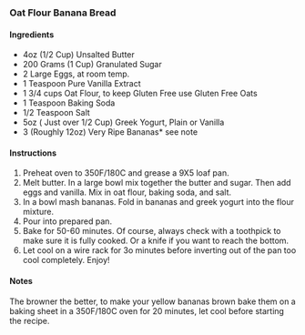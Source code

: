 ### Oat Flour Banana Bread


#### Ingredients
- 4oz (1/2 Cup) Unsalted Butter
- 200 Grams (1 Cup) Granulated Sugar
- 2 Large Eggs, at room temp.
- 1 Teaspoon Pure Vanilla Extract
- 1 3/4 cups Oat Flour, to keep Gluten Free use Gluten Free Oats
- 1 Teaspoon Baking Soda
- 1/2 Teaspoon Salt
- 5oz ( Just over 1/2 Cup) Greek Yogurt, Plain or Vanilla
-  3 (Roughly 12oz) Very Ripe Bananas* see note

#### Instructions
1. Preheat oven to 350F/180C and grease a 9X5 loaf pan.
2. Melt butter. In a large bowl mix together the butter and sugar. Then add eggs and vanilla. Mix in oat flour, baking soda, and salt.
3. In a bowl mash bananas. Fold in bananas and greek yogurt into the flour mixture.
4. Pour into prepared pan.
5. Bake for 50-60 minutes. Of course, always check with a toothpick to make sure it is fully cooked. Or a knife if you want to reach the bottom.
6. Let cool on a wire rack for 3o minutes before inverting out of the pan too cool completely. Enjoy!

#### Notes
The browner the better, to make your yellow bananas brown bake them on a baking sheet in a 350F/180C oven for 20 minutes, let cool before starting the recipe.
